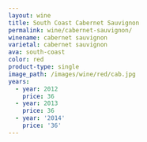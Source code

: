 ```yaml
---
layout: wine
title: South Coast Cabernet Sauvignon
permalink: wine/cabernet-sauvignon/
winename: cabernet sauvignon
varietal: cabernet sauvignon
ava: south-coast
color: red
product-type: single
image_path: /images/wine/red/cab.jpg
years:
  - year: 2012
    price: 36
  - year: 2013
    price: 36
  - year: '2014'
    price: '36'
---
```



